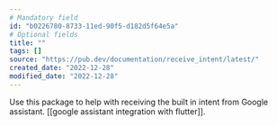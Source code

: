 ```yaml
---
# Mandatory field
id: "b0226780-8733-11ed-90f5-d182d5f64e5a"
# Optional fields
title: ""
tags: []
source: "https://pub.dev/documentation/receive_intent/latest/"
created_date: "2022-12-28"
modified_date: "2022-12-28"
---
```

Use this package to help with receiving the built in intent from Google assistant. [[google assistant integration with flutter]].